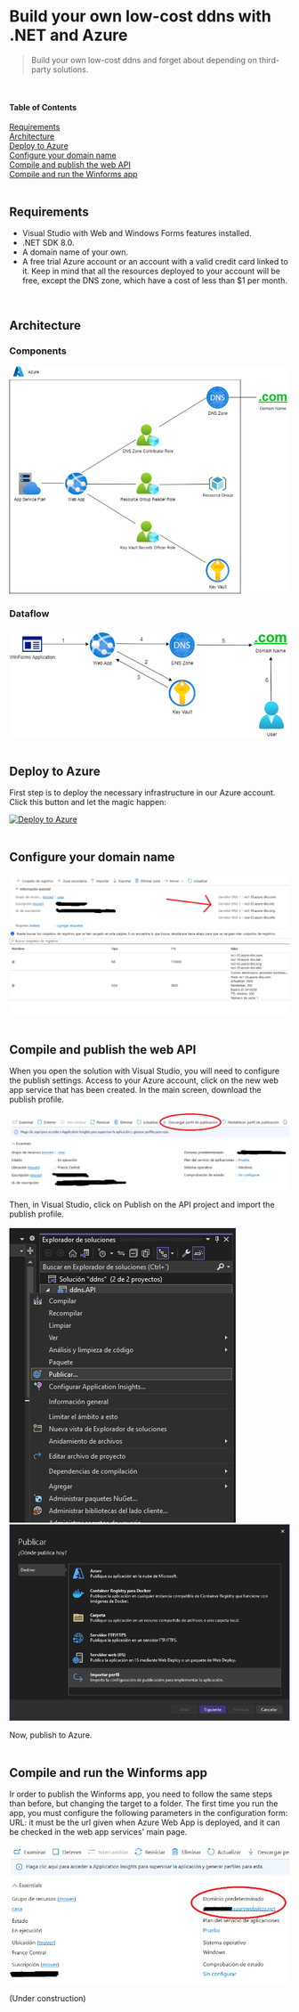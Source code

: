 # Build your own low-cost ddns with .NET and Azure

> Build your own low-cost ddns and forget about depending on third-party solutions.
<br/>


#### Table of Contents
[Requirements](#requirements)<br/>
[Architecture](#architecture)<br/>
[Deploy to Azure](#deploy-to-azure)<br/>
[Configure your domain name](#configure-your-domain-name)<br/>
[Compile and publish the web API](#compile-and-publish-the-web-api)<br/>
[Compile and run the Winforms app](#compile-and-run-the-winforms-app)<br/>
<br/>

## Requirements
- Visual Studio with Web and Windows Forms features installed.
- .NET SDK 8.0.
- A domain name of your own.
- A free trial Azure account or an account with a valid credit card linked to it.
Keep in mind that all the resources deployed to your account will be free, except the DNS zone, which have a cost of less than $1 per month.
<br/>

## Architecture

### Components

![alt text](https://github.com/oscarsolerfollana/Build-your-own-low-cost-ddns-with-.NET-and-Azure/blob/main/readmeContent/components.png?raw=true)
<br/>

### Dataflow
![alt text](https://github.com/oscarsolerfollana/Build-your-own-low-cost-ddns-with-.NET-and-Azure/blob/main/readmeContent/dataflow.png?raw=true)
<br/><br/>

## Deploy to Azure

First step is to deploy the necessary infrastructure in our Azure account. Click this button and let the magic happen:
<br/>

[![Deploy to Azure](https://aka.ms/deploytoazurebutton)](https://portal.azure.com/#create/Microsoft.Template/uri/https%3A%2F%2Fraw.githubusercontent.com%2Foscarsolerfollana%2FBuild-your-own-low-cost-ddns-with-.NET-and-Azure%2Fmain%2Ftemplate.json)
<br/><br/>

## Configure your domain name

![alt text](https://github.com/oscarsolerfollana/Build-your-own-low-cost-ddns-with-.NET-and-Azure/blob/main/readmeContent/ddns_servers.png?raw=true)
<br/><br/>

## Compile and publish the web API

When you open the solution with Visual Studio, you will need to configure the publish settings.
Access to your Azure account, click on the new web app service that has been created. In the main screen, download the publish profile.
<br/><br/>
![alt text](https://github.com/oscarsolerfollana/Build-your-own-low-cost-ddns-with-.NET-and-Azure/blob/main/readmeContent/download_profile.png?raw=true)

Then, in Visual Studio, click on Publish on the API project and import the publish profile.
<br/><br/>
![alt text](https://github.com/oscarsolerfollana/Build-your-own-low-cost-ddns-with-.NET-and-Azure/blob/main/readmeContent/publish.png?raw=true)
![alt text](https://github.com/oscarsolerfollana/Build-your-own-low-cost-ddns-with-.NET-and-Azure/blob/main/readmeContent/import_profile.png?raw=true)

Now, publish to Azure.
<br/><br/>

## Compile and run the Winforms app

Ir order to publish the Winforms app, you need to follow the same steps than before, but changing the target to a folder.
The first time you run the app, you must configure the following parameters in the configuration form:
URL: it must be the url given when Azure Web App is deployed, and it can be checked in the web app services' main page.
<br/><br/>
![alt text](https://github.com/oscarsolerfollana/Build-your-own-low-cost-ddns-with-.NET-and-Azure/blob/main/readmeContent/url.png?raw=true)

(Under construction)
